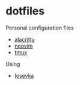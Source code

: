 # dotfiles

Personal configuration files
- [alacritty](https://alacritty.org/)
- [neovim](https://neovim.io/)
- [tmux](https://github.com/tmux/tmux/wiki)

Using
- [Iosevka](https://typeof.net/Iosevka/)
